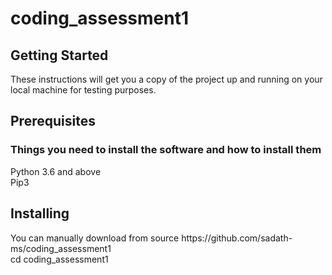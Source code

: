 # coding_assessment1

<h2>Getting Started</h2>
<p>These instructions will get you a copy of the project up and running on your local machine for testing purposes.</p>

<h2>Prerequisites</h2>
<h3> Things you need to install the software and how to install them </h3>
<p>
  Python 3.6 and above
  <br>
  Pip3
</p>
<h2>Installing</h2>
<p>You can manually download from source https://github.com/sadath-ms/coding_assessment1 <br>
  cd coding_assessment1
</p>

